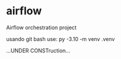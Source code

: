 # airflow
Airflow orchestration project


usando git bash use:
py -3.10 -m venv .venv

...UNDER CONSTruction...
